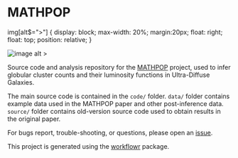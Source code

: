 # MATHPOP

img[alt$=">"] {
  display: block;
  max-width: 20%;
  margin:20px; 
  float: right;
  float: top;
  position: relative;
}

![image alt >](assets/mathpop_hex_sticker.png)

Source code and analysis repository for the [MATHPOP][] project, used to infer globular cluster counts and their luminosity functions in Ultra-Diffuse Galaxies.

The main source code is contained in the `code/` folder. `data/` folder contains example data used in the MATHPOP paper and other post-inference data. `source/` folder contains old-version source code used to obtain results in the original paper.

For bugs report, trouble-shooting, or questions, please open an [issue][].

This project is generated using the [workflowr][] package.

[workflowr]: https://github.com/workflowr/workflowr
[MATHPOP]: http://ddavidli.com/MATHPOP/
[issue]: https://github.com/davidolohowski/MATHPOP/issues
